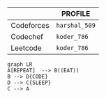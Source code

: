 

| |PROFILE|
|----------------|-
|Codeforces|`harshal_509`          
|Codechef| `koder_786`        
|Leetcode|`koder_786`
```mermaid
graph LR
A[REPEAT]  --> B((EAT))
B --> D{CODE}
D --> C{SLEEP}
C --> A
